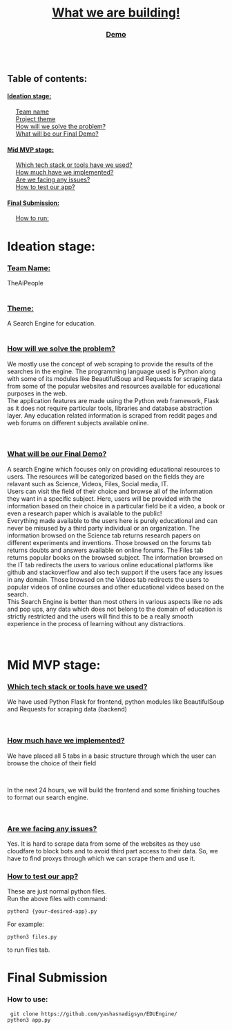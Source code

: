 <html>

<head>
</head>

<body>
    <center>
        <u><h1>What we are building!</h1></u>
        <h3><a href="https://youtu.be/Fwyz9RlotaU">Demo</a></h3>
    </center>
    <br><br>
    <h2>Table of contents:</h2>
    <a href="#ideation"><h4>Ideation stage:</h4></body></a>
    &nbsp; &nbsp; &nbsp;<a href="#team_name">Team name</a><br>
    &nbsp; &nbsp; &nbsp;<a href="#project_theme">Project theme</a><br>
    &nbsp; &nbsp; &nbsp;<a href="#problem_solving">How will we solve the problem?</a><br>
    &nbsp; &nbsp; &nbsp;<a href="#final_demo">What will be our Final Demo?</a><br>
    <a href="#mid_mvp"><h4>Mid MVP stage:</h4></a>
    &nbsp; &nbsp; &nbsp;<a href="#tools_used">Which tech stack or tools have we used?</a><br>
    &nbsp; &nbsp; &nbsp;<a href="#impl_progress">How much have we implemented?</a><br>
    &nbsp; &nbsp; &nbsp;<a href="#face_issue">Are we facing any issues?</a><br>
    &nbsp; &nbsp; &nbsp;<a href="#test_app">How to test our app?</a><br>
    <a href="#final_submit"><h4>Final Submission:</h4></a>
    &nbsp; &nbsp; &nbsp;<a href="#tools_used">How to run:</a><br>
    <h1 id="ideation">Ideation stage:</h1>
    <h3 id="team_name"><u>Team Name:</u></h3>
        TheAiPeople
        <br><br>
        <h3 id="project_theme"><u>Theme:</u></h3>
         A Search Engine for education.
        <br><br>
        <h3 id="problem_solving"><u>How will we solve the problem?</u></h3>
        <p> We mostly use the concept of web scraping to provide the results of the searches in the engine. The programming language used is Python
        along with some of its modules like BeautifulSoup and Requests for scraping data from some of the popular websites and resources available for educational purposes in the web.
        <br>
        The application features are made using the Python web framework, Flask as it does not require particular tools, libraries and database abstraction layer.
        Any education related information is scraped from reddit pages and web forums on different subjects available online. 
        </p><br>
        <h3 id="final_demo"><u>What will be our Final Demo?</u></h3>
        <p>A search Engine which focuses only on providing educational resources to users. The resources will be
        categorized based on the fields they are relavant
        such as Science, Videos, Files, Social media, IT.
        <br>Users can visit the field of their choice and browse all of
        the information they want in a specific subject.
        Here, users will be provided with the information based on their choice in a particular field be it a video, a
        book or even a research paper which is available to the public!
        <br>
        Everything
        made available to the users here is purely educational and can never be misused by a third party individual or
        an organization. The information browsed on the Science tab returns research papers on different experiments and
        inventions. Those browsed on the forums tab
        returns doubts and answers available on online forums. The Files tab returns popular books on the browsed
        subject.
        The information browsed on the IT tab redirects the users to various online educational platforms like github
        and stackoverflow and also tech support
        if the users face any issues in any domain. Those browsed on the Videos tab redirects the users to popular
        videos of online courses and other educational videos based on the search.
        <br>
        This Search Engine is better than most others in various aspects like no ads and pop ups, any data which does
        not belong to the domain of education is strictly restricted
        and the users will find this to be a really smooth experience in the process of learning without any
        distractions.
        </p><br>
        <h1 id="mid_mvp">Mid MVP stage:</h1>
        <u><h3 id="tools_used">Which tech stack or tools have we used?</h3></u>
        <p>We have used Python Flask for frontend, python modules like BeautifulSoup and Requests for scraping data (backend)</p>
        <br>
        <u><h3 id="impl_progress">How much have we implemented?</h3></u>
        <p>We have placed all 5 tabs in a basic structure through which the user can browse the choice of their field</p><br>
        <p>In the next 24 hours, we will build the frontend and some finishing touches to format our search engine.</p>
        <br>
        <u><h3 id="face_issue">Are we facing any issues?</h3></u>
        <p>Yes. It is hard to scrape data from some of the websites as they use cloudfare to block bots and to avoid third part access to their data.
            So, we have to find proxys through which we can scrape them and use it.</p>
        </p>
        <u><h3 id="text_app">How to test our app?</h3></u>
        <p>These are just normal python files. <br> Run the above files with command: </p>
        <code>python3 {your-desired-app}.py</code><br>
        <p>For example: </p>
        <code>python3 files.py</code><br>
        <p>to run files tab.</p>
        <h1 id="final_submit">Final Submission</h1>
        <h3 id="how_to">How to use:</h3>
        <code> git clone https://github.com/yashasnadigsyn/EDUEngine/ </code> <br>
        <code>python3 app.py</code>
        
</body>

</html>
